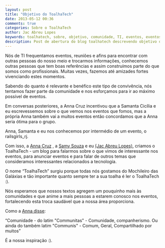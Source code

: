 ```yaml
---
layout: post
title: "Objetivo do ToalhaTech"
date: 2013-05-12 00:36
comments: true
categories: Sobre o ToalhaTech
author: Jac Abreu Lopes
keywords: toalhatech, sobre, objetivo, comunidade, TI, eventos, eventos de TI
description: Post de abertura do blog toalhatech descrevendo objetivo do blog com comunidades de TI
---
```


Nós de TI frequentamos eventos, reuniões e afins para encontrar com outras pessoas do nosso meio e trocarmos informações, conhecemos outras pessoas que tem boas referências e assim construímos parte do que somos como profissionais. Muitas vezes, fazemos até amizades fortes vivenciando estes momentos. 

Sabendo do quanto é relevante e benéfico este tipo de convivência, nós tentamos fazer parte da comunidade e nos esforçamos para ir ao máximo possível de eventos. 
<!-- more --> 
Em conversas posteriores, a Anna Cruz incentivou que a Samanta Cicília e eu escrevessemos sobre o que vemos nos eventos que fomos, mas a própria Anna também vai a muitos eventos então concordamos que a Anna seria ótima para o grupo. 

Anna, Samanta e eu nos conhecemos por intermédio de um evento, o railsgirls_rj.

Com isso, a [Anna Cruz](https://twitter.com/yuizinha) , a [Samy Souza](https://twitter.com/samantacicilia) e eu [(Jac Abreu Lopes)](https://twitter.com/JacAbreu), criamos o ToalhaTech - um blog para falarmos sobre o que vimos de interessante nos eventos, para anunciar eventos e para falar de outros temas que consideramos interessantes relacionados a tecnologia. 

O nome “ToalhaTech” surgiu porque todas nós gostamos do Mochileiro das Galáxias e tão importante quanto sempre ter a sua toalha é ler o ToalhaTech :).

Nós esperamos que nossos textos agregem um pouquinho mais às comunidades e que anime a mais pessoas a estarem conosco nos eventos, fortalecendo esta troca saudável que a nossa área proporciona.

Como a [Anna disse](https://twitter.com/yuizinha/status/324149434344677379):

“Comunidade - do latim "Communitas" - Comunidade, companherismo. Ou ainda do também latim "Communis" - Comum, Geral, Compartilhado por muitos”

É a nossa inspiração :).

